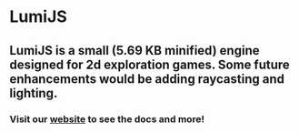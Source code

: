 # LumiJS
## LumiJS is a small (5.69 KB minified) engine designed for 2d exploration games. Some future enhancements would be adding raycasting and lighting.
### Visit our [website](https://lumi.js.org) to see the docs and more!
